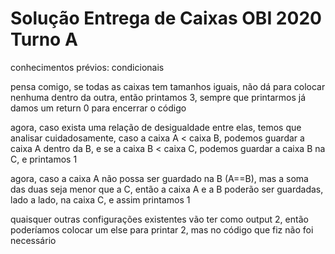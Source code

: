 # Solução Entrega de Caixas OBI 2020 Turno A

conhecimentos prévios: condicionais

pensa comigo, se todas as caixas tem tamanhos iguais, não dá para colocar nenhuma dentro da outra, então printamos 3, sempre que printarmos já damos um return 0 para encerrar o código

agora, caso exista uma relação de desigualdade entre elas, temos que analisar cuidadosamente, caso a caixa A < caixa B, podemos guardar a caixa A dentro da B, e se a caixa B < caixa C, podemos guardar a caixa B na C, e printamos 1

agora, caso a caixa A não possa ser guardado na B (A==B), mas a soma das duas seja menor que a C, então a caixa A e a B poderão ser guardadas, lado a lado, na caixa C, e assim printamos 1

quaisquer outras configurações existentes vão ter como output 2, então poderíamos colocar um else para printar 2, mas no código que fiz não foi necessário

